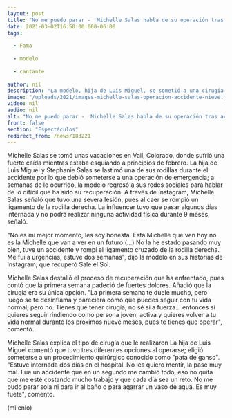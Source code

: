 ```yaml
---
layout: post
title: "No me puedo parar -  Michelle Salas habla de su operación tras accidente en la nieve"
date: 2021-03-02T16:50:00.000-06:00
tags:
  
  - Fama
  
  - modelo
  
  - cantante
  
author: nil
description: "La modelo, hija de Luis Miguel, se sometió a una cirugía de emergencia tras sufrir una fuerte caída mientras estaba esquiando. "
image: "/uploads/2021/images-michelle-salas-operacion-accidente-nieve.jpg"
video: nil
audio: nil
alt: "No me puedo parar -  Michelle Salas habla de su operación tras accidente en la nieve"
front: false
section: "Espectáculos"
redirect_from: /news/183221
---
```


Michelle Salas se tomó unas vacaciones en Vail, Colorado, donde sufrió una fuerte caída mientras estaba esquiando a principios de febrero. La hija de Luis Miguel y Stephanie Salas se lastimó una de sus rodillas durante el accidente por lo que debió someterse a una operación de emergencia; a semanas de lo ocurrido, la modelo regresó a sus redes sociales para hablar de lo difícil que ha sido su recuperación.  A través de Instagram, Michelle Salas señaló que tuvo una severa lesión, pues al caer se rompió un ligamento de la rodilla derecha. La influencer tuvo que pasar algunos días internada y no podrá realizar ninguna actividad física durante 9 meses, señaló.  

"No es mi mejor momento, les soy honesta. Esta Michelle que ven hoy no es la Michelle que van a ver en un futuro (...) No la he estado pasando muy bien, tuve un accidente y rompí el ligamento cruzado de la rodilla derecha. Me fui a urgencias, estuve dos semanas", dijo la modelo en sus historias de Instagram, que recuperó Sale el Sol.  

Michelle Salas destalló el proceso de recuperación que ha enfrentado, pues contó que la primera semana padeció de fuertes dolores. Añadió que la cirugía era su única opción.  "La primera semana te duele mucho, pero luego se te desinflama y pareciera como que puedes seguir con tu vida normal, pero no. Tienes que tener cirugía, no sé si a fuerza... entonces si quieres seguir rindiendo como persona joven, activa y quieres volver a tu vida normal durante los próximos nueve meses, pues te tienes que operar", comentó.  

Michelle Salas explica el tipo de cirugía que le realizaron La hija de Luis Miguel comentó que tuvo tres diferentes opciones al operarse; eligió someterse a un procedimiento quirúrgico conocido como "pata de ganso". "Estuve internada dos días en el hospital. No les quiero mentir, la pasé muy mal. Fue un accidente que en un segundo me cambió todo, eso no quita que me esté costando mucho trabajo y que cada día sea un reto. No me pudo parar sola ni para ir al baño o para agarrar un vaso de agua. Es muy fuete", comento.

(milenio)
